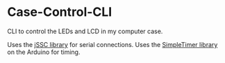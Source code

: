 # Case-Control-CLI
CLI to control the LEDs and LCD in my computer case.

Uses the [jSSC library](https://code.google.com/p/java-simple-serial-connector/) for serial connections.
Uses the [SimpleTimer library](http://playground.arduino.cc/Code/SimpleTimer) on the Arduino for timing.
